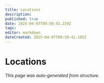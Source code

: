 ```yaml
---
title: Locations
description: 
published: true
date: 2025-04-07T09:50:43.229Z
tags: 
editor: markdown
dateCreated: 2025-04-07T09:50:41.185Z
---
```


# Locations

*This page was auto-generated from structure.*